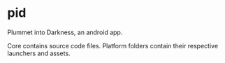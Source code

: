 pid
===

Plummet into Darkness, an android app.

Core contains source code files.
Platform folders contain their respective launchers and assets.
